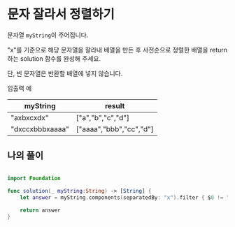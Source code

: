 문자 잘라서 정렬하기
================

문자열 `myString`이 주어집니다.     

"x"를 기준으로 해당 문자열을 잘라내 배열을 만든 후 사전순으로 정렬한 배열을 return 하는 solution 함수를 완성해 주세요.   

단, 빈 문자열은 반환할 배열에 넣지 않습니다.   

입출력 예

| myString | result |
| - | - |
| "axbxcxdx" | ["a","b","c","d"] |
| "dxccxbbbxaaaa" | ["aaaa","bbb","cc","d"] | 

## 나의 풀이 

```swift

import Foundation

func solution(_ myString:String) -> [String] {
    let answer = myString.components(separatedBy: "x").filter { $0 != "" }.sorted()
    
    return answer
}

```
